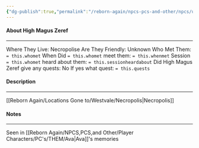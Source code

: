 ```yaml
---
{"dg-publish":true,"permalink":"/reborn-again/npcs-pcs-and-other/npcs/unknown/high-magus-zeref/"}
---
```



#### About High Magus Zeref
---
Where They Live: Necropolise
Are They Friendly: Unknown
Who Met Them: `= this.whomet`
When Did `= this.whomet` meet them: `= this.whenmet`
Session `= this.whomet` heard about them: `= this.sessionheardabout`
Did High Magus Zeref give any quests: No
	If yes what quest: `= this.quests`


#### Description


---
[[Reborn Again/Locations Gone to/Westvale/Necropolis\|Necropolis]]

#### Notes
---
Seen in [[Reborn Again/NPCS,PCS,and Other/Player Characters/PC's/THEM/Ava\|Ava]]'s memories

